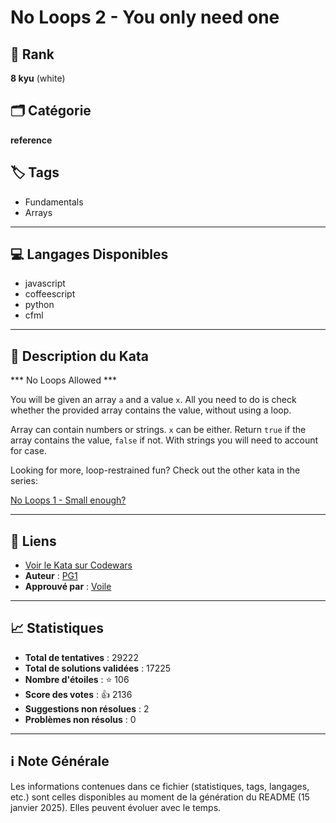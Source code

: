 # No Loops 2 - You only need one

## 🏅 Rank
**8 kyu** (white)

## 🗂️ Catégorie
**reference**

## 🏷️ Tags
- Fundamentals
- Arrays

---

## 💻 Langages Disponibles
- javascript
- coffeescript
- python
- cfml

---

## 📜 Description du Kata

*** No Loops Allowed ***

You will be given an array `a` and a value `x`. All you need to do is check whether the provided array contains the value, without using a loop.

Array can contain numbers or strings. `x` can be either. Return `true` if the array contains the value, `false` if not. With strings you will need to account for case.

Looking for more, loop-restrained fun? Check out the other kata in the series:

[No Loops 1 - Small enough?](https://www.codewars.com/kata/no-loops-1-small-enough)

---

## 🔗 Liens
- [Voir le Kata sur Codewars](https://www.codewars.com/kata/57cc40b2f8392dbf2a0003ce)
- **Auteur** : [PG1](https://www.codewars.com/users/PG1)
- **Approuvé par** : [Voile](https://www.codewars.com/users/Voile)

---

## 📈 Statistiques
- **Total de tentatives** : 29222
- **Total de solutions validées** : 17225
- **Nombre d'étoiles** : ⭐ 106
- **Score des votes** : 👍 2136
- **Suggestions non résolues** : 2
- **Problèmes non résolus** : 0

---

## ℹ️ Note Générale
Les informations contenues dans ce fichier (statistiques, tags, langages, etc.) sont celles disponibles au moment de la génération du README (15 janvier 2025). Elles peuvent évoluer avec le temps.
